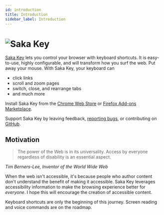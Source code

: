 ```yaml
---
id: introduction
title: Introduction
sidebar_label: Introduction
---
```


# ![Saka Key](assets/logo_with_title.png)

[Saka Key](https://chrome.google.com/webstore/detail/saka-key/hhhpdkekipnbloiiiiaokibebpdpakdp) lets you control your browser with keyboard shortcuts. It is easy-to-use, highly configurable, and will transform how you surf the web. Put away your mouse. With Saka Key, your keyboard can

* click links
* scroll and zoom pages
* switch, close, and rearrange tabs
* and much more

Install Saka Key from the [Chrome Web Store](https://chrome.google.com/webstore/detail/saka-key/hhhpdkekipnbloiiiiaokibebpdpakdp) or [Firefox Add-ons Marketplace](https://addons.mozilla.org/en-US/firefox/addon/saka-key/).

Support Saka Key by leaving feedback, [reporting bugs](https://github.com/lusakasa/saka-key/issues), or contributing on [GitHub](https://github.com/lusakasa/saka-key).

## Motivation

> The power of the Web is in its universality.
Access by everyone regardless of disability is an essential aspect.

*Tim Berners-Lee,
Inventor of the World Wide Web*

When the web isn't accessible, it's because people who author content don't understand the benefit of making it accessible. Saka Key leverages accessibility information to make the browsing experience better for *everyone*. I hope this will encourage the creation of accessible content.

Keyboard shortcuts are only the beginning of this journey. Screen reading and voice commands are on the roadmap.
